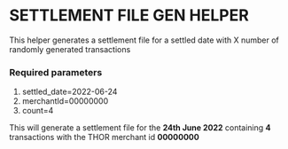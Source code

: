 # SETTLEMENT FILE GEN HELPER

This helper generates a settlement file for a settled date with X number of randomly generated transactions

### Required parameters
1. settled_date=2022-06-24
2. merchantId=00000000
3. count=4

This will generate a settlement file for the **24th June 2022** containing **4** transactions with the THOR merchant id **00000000**